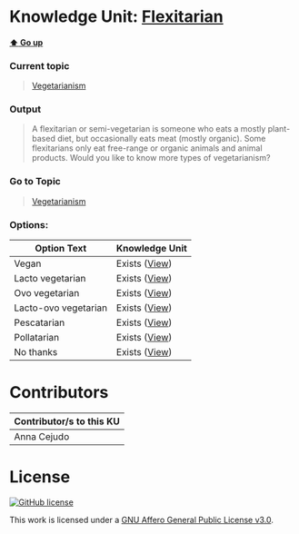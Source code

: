 # Knowledge Unit: [Flexitarian](../../knowledge_units/vegetarianism/flexitarian.md)

#### [:arrow_up: Go up](../../topics/vegetarianism.md)
### Current topic
> [Vegetarianism](../../topics/vegetarianism.md)
### Output
> A flexitarian or semi-vegetarian is someone who eats a mostly plant-based diet, but occasionally eats meat (mostly organic). Some flexitarians only eat free-range or organic animals and animal products. Would you like to know more types of vegetarianism?
### Go to Topic
> [Vegetarianism](../../topics/vegetarianism.md)

### Options: 

| Option Text | Knowledge Unit |
| - | - |  
| Vegan  |  Exists ([View](../../knowledge_units/vegetarianism/vegan.md))  |  
| Lacto vegetarian  |  Exists ([View](../../knowledge_units/vegetarianism/lacto-vegetarian.md))  |  
| Ovo vegetarian  |  Exists ([View](../../knowledge_units/vegetarianism/ovo-vegetarian.md))  |  
| Lacto-ovo vegetarian  |  Exists ([View](../../knowledge_units/vegetarianism/lacto-ovo-vegetarian.md))  |  
| Pescatarian  |  Exists ([View](../../knowledge_units/vegetarianism/pescatarian.md))  |  
| Pollatarian  |  Exists ([View](../../knowledge_units/vegetarianism/pollatarian.md))  |  
| No thanks  |  Exists ([View](../../knowledge_units/vegetarianism/no-thanks.md))  | 

# Contributors

| Contributor/s to this KU |
| - | 
| Anna Cejudo |

# License
[![GitHub license](https://img.shields.io/github/license/inbrainz/cerebro)](https://github.com/inbrainz/cerebro/blob/master/LICENSE)

This work is licensed under a [GNU Affero General Public License v3.0](https://www.gnu.org/licenses/agpl-3.0.txt).